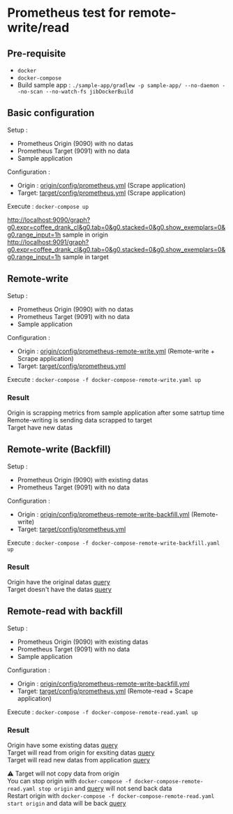 # Prometheus test for remote-write/read

## Pre-requisite

- `docker`
- `docker-compose`
- Build sample app : `./sample-app/gradlew -p sample-app/ --no-daemon --no-scan --no-watch-fs jibDockerBuild`

## Basic configuration
Setup :
 - Prometheus Origin (9090) with no datas
 - Prometheus Target (9091) with no data
 - Sample application

Configuration :
 - Origin : [origin/config/prometheus.yml](origin/config/prometheus.yml) (Scrape application)
 - Target: [target/config/prometheus.yml](target/config/prometheus.yml) (Scrape application)

 Execute : `docker-compose up`

 [http://localhost:9090/graph?g0.expr=coffee_drank_cl&g0.tab=0&g0.stacked=0&g0.show_exemplars=0&g0.range_input=1h](Query) sample in origin  
 [http://localhost:9091/graph?g0.expr=coffee_drank_cl&g0.tab=0&g0.stacked=0&g0.show_exemplars=0&g0.range_input=1h](Query) sample in target
## Remote-write

Setup :
 - Prometheus Origin (9090) with no datas
 - Prometheus Target (9091) with no data
 - Sample application

Configuration :
 - Origin : [origin/config/prometheus-remote-write.yml](origin/config/prometheus-remote-write.yml) (Remote-write + Scrape application)
 - Target: [target/config/prometheus.yml](target/config/prometheus.yml)

Execute : `docker-compose -f docker-compose-remote-write.yaml up`

### Result

Origin is scrapping metrics from sample application after some satrtup time  
Remote-writing is sending data scrapped to target  
Target have new datas

## Remote-write (Backfill)

Setup :
 - Prometheus Origin (9090) with existing datas
 - Prometheus Target (9091) with no data

Configuration :
 - Origin : [origin/config/prometheus-remote-write-backfill.yml](origin/config/prometheus-remote-write-backfill.yml) (Remote-write)
 - Target: [target/config/prometheus.yml](target/config/prometheus.yml)

Execute : `docker-compose -f docker-compose-remote-write-backfill.yaml up`

### Result
Origin have the original datas [query](http://localhost:9090/graph?g0.expr=coffee_drank_cl&g0.tab=0&g0.stacked=0&g0.show_exemplars=0&g0.range_input=1h&g0.end_input=2022-03-31%2009%3A00%3A00&g0.moment_input=2022-03-31%2009%3A00%3A00)  
Target doesn't have the datas [query](http://localhost:9091/graph?g0.expr=coffee_drank_cl&g0.tab=0&g0.stacked=0&g0.show_exemplars=0&g0.range_input=1h&g0.end_input=2022-03-31%2009%3A00%3A00&g0.moment_input=2022-03-31%2009%3A00%3A00)


## Remote-read with backfill

Setup :
 - Prometheus Origin (9090) with existing datas
 - Prometheus Target (9091) with no data
 - Sample application

Configuration :
 - Origin : [origin/config/prometheus-remote-write-backfill.yml](origin/config/prometheus-remote-write-backfill.yml)
 - Target: [target/config/prometheus.yml](target/config/prometheus.yml) (Remote-read + Scape application)

Execute : `docker-compose -f docker-compose-remote-read.yaml up`

### Result
Origin have some existing datas [query](http://localhost:9090/graph?g0.expr=coffee_drank_cl&g0.tab=0&g0.stacked=0&g0.show_exemplars=0&g0.range_input=1h&g0.end_input=2022-03-31%2009%3A00%3A00&g0.moment_input=2022-03-31%2009%3A00%3A00)  
Target will read from origin for exsiting datas [query](http://localhost:9091/graph?g0.expr=coffee_drank_cl&g0.tab=0&g0.stacked=0&g0.show_exemplars=0&g0.range_input=1h&g0.end_input=2022-03-31%2009%3A00%3A00&g0.moment_input=2022-03-31%2009%3A00%3A00)  
Target will read new datas from application [query](http://localhost:9091/graph?g0.expr=coffee_drank_cl)  

:warning: Target will not copy data from origin  
You can stop origin with `docker-compose -f docker-compose-remote-read.yaml stop origin` and [query](http://localhost:9090/graph?g0.expr=coffee_drank_cl&g0.tab=0&g0.stacked=0&g0.show_exemplars=0&g0.range_input=1h&g0.end_input=2022-03-31%2009%3A00%3A00&g0.moment_input=2022-03-31%2009%3A00%3A00) will not send back data  
Restart origin with `docker-compose -f docker-compose-remote-read.yaml start origin` and data will be back [query](http://localhost:9091/graph?g0.expr=coffee_drank_cl&g0.tab=0&g0.stacked=0&g0.show_exemplars=0&g0.range_input=1h&g0.end_input=2022-03-31%2009%3A00%3A00&g0.moment_input=2022-03-31%2009%3A00%3A00)  
